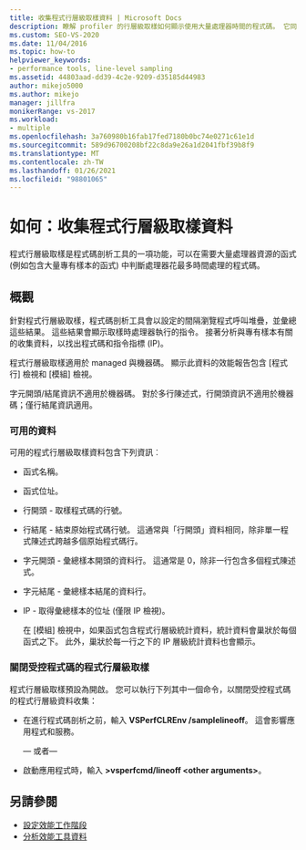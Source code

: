 ```yaml
---
title: 收集程式行層級取樣資料 | Microsoft Docs
description: 瞭解 profiler 的行層級取樣如何顯示使用大量處理器時間的程式碼。 它同時適用于 managed 程式碼和原生程式碼。
ms.custom: SEO-VS-2020
ms.date: 11/04/2016
ms.topic: how-to
helpviewer_keywords:
- performance tools, line-level sampling
ms.assetid: 44803aad-dd39-4c2e-9209-d35185d44983
author: mikejo5000
ms.author: mikejo
manager: jillfra
monikerRange: vs-2017
ms.workload:
- multiple
ms.openlocfilehash: 3a760980b16fab17fed7180b0bc74e0271c61e1d
ms.sourcegitcommit: 589d96700208bf22c8da9e26a1d2041fbf39b8f9
ms.translationtype: MT
ms.contentlocale: zh-TW
ms.lasthandoff: 01/26/2021
ms.locfileid: "98801065"
---
```

# <a name="how-to-collect-line-level-sampling-data"></a>如何：收集程式行層級取樣資料
程式行層級取樣是程式碼剖析工具的一項功能，可以在需要大量處理器資源的函式 (例如包含大量專有樣本的函式) 中判斷處理器花最多時間處理的程式碼。

## <a name="overview"></a>概觀
 針對程式行層級取樣，程式碼剖析工具會以設定的間隔瀏覽程式呼叫堆疊，並彙總這些結果。 這些結果會顯示取樣時處理器執行的指令。 接著分析與專有樣本有關的收集資料，以找出程式碼和指令指標 (IP)。

 程式行層級取樣適用於 managed 與機器碼。 顯示此資料的效能報告包含 [程式行] 檢視和 [模組] 檢視。

 字元開頭/結尾資訊不適用於機器碼。 對於多行陳述式，行開頭資訊不適用於機器碼；僅行結尾資訊適用。

### <a name="available-data"></a>可用的資料
 可用的程式行層級取樣資料包含下列資訊︰

- 函式名稱。

- 函式位址。

- 行開頭 - 取樣程式碼的行號。

- 行結尾 - 結束原始程式碼行號。 這通常與「行開頭」資料相同，除非單一程式陳述式跨越多個原始程式碼行。

- 字元開頭 - 彙總樣本開頭的資料行。 這通常是 0，除非一行包含多個程式陳述式。

- 字元結尾 - 彙總樣本結尾的資料行。

- IP - 取得彙總樣本的位址 (僅限 IP 檢視)。

  在 [模組] 檢視中，如果函式包含程式行層級統計資料，統計資料會巢狀於每個函式之下。 此外，巢狀於每一行之下的 IP 層級統計資料也會顯示。

### <a name="turn-off-line-level-sampling-for-managed-code"></a>關閉受控程式碼的程式行層級取樣
 程式行層級取樣預設為開啟。 您可以執行下列其中一個命令，以關閉受控程式碼的程式行層級資料收集：

- 在進行程式碼剖析之前，輸入 **VSPerfCLREnv /samplelineoff**。 這會影響應用程式和服務。

     — 或者—

- 啟動應用程式時，輸入 **>vsperfcmd/lineoff \<other arguments>**。

## <a name="see-also"></a>另請參閱
- [設定效能工作階段](../profiling/configuring-performance-sessions.md)
- [分析效能工具資料](../profiling/analyzing-performance-tools-data.md)
